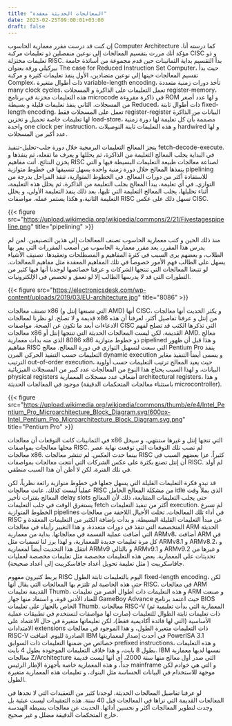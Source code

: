 ```yaml
---
title: "المعالجات الحديثة معقدة"
date: 2023-02-25T09:00:01+03:00
draft: false
---
```


إن كنت قد درست مقرر معمارية الحاسوب Computer Architecture كما درسته أنا، مؤكد أنك مررت بتقسيم المعالجات إلى نوعين منفصلين ذو تعليمات مركبة CISC و ذو تعليمات مختزلة RISC. بدأ التقسيم بداية الثمانينات حين قدم مجموعة من أساتذة حامعة بيركيلي ورقة بعنوان The case for Reduced Instruction Set Computer، حيث بدأ تقسيم المعالجات حينها إلى نوعين متضادين، الأول ينفذ تعليمات كثيرة و مركبة Complex، ذات أطوال متغيرة variable-length encoding، تأخذ دورات زمنية متعددة many clock cycles، تعمل التعليمات على الذاكرة و المسجلات register-memory، هذه التعليمات مخزنة في برنامج microcode في ذاكرة مقروءة ROM و لها عدد أصغر من المسجلات. الثاني ينفذ تعليمات قليلة و بسيطة Reduced، ذات أطوال ثابتة fixed-length encoding، تعمل على المسجلات فقط register-register البيانات من الذاكرة لها تعليمات خاصة تحميل و تخزين load-store، مصممة بأن كل تعليمة لها دورة زمنية واحدة one clock per instruction، و هذه التعليمات ثابتة التوصيلات hardwired و لها عدد أكبر من المسجلات.

ينجز المعالج التعليمات البرمجية خلال دورة جلب-تحليل-تنفيذ fetch-decode-execute. في البداية يجلب المعالج التعليمة من الذاكرة، ثم يحللها و يعرف ما تفعله، ثم ينفذها و يخزن النتائج. أتت مفاهيم RISC لصناعة معالجات طبيعة التعليمات البسيطة فيها و التي ينفذها المعالج خلال دورة زمنية واحدة يسهل تنسيقها في خطوط متوازية pipelining للاستفادة أكثر من دورات المعالج. في الخطوط المتوازية، تنفذ المراحل بدرجة من التوازي. في أي تعليمة، يبدأ المعالج بجلب التعليمة من الذاكرة، ثم يحلل هذه التعليمة، أثناء تحليلها، يجلب المعالج التعليمة التي تليها، بعد ذلك ينفذ التعليمة الأولى، و يحلل التعليمة الثانية،و هكذا يستمر عمله. مواصفات RISC تسهل ذلك على عكس CISC.

{{< figure src="https://upload.wikimedia.org/wikipedia/commons/2/21/Fivestagespipeline.png" title="pipelining" >}}

منذ ذلك الحين و كتب معمارية الحاسوب تصنف المعالجات إلى هذين التصنيفين. لمن لم يدرس هذا المقرر، يعد مقرر معمارية الحاسوب من أصعب المقررات التي يمر بها الطلاب، و بعضهم يرى السبب في كثرة المفاهيم و المصطلحات وتعقيدها. تصنيف الأشياء يسهل على الطالب فهم الأمور خصوصاً في تلك المفاهيم المعقدة مثل مفاهيم المعالجات. لو تتبعنا المعالجات التي تنتجها الشركات و عرفنا خصائصها لوجدنا أنها فيها كثير من التطورات التي قد لا يدرسها الطالب إلا لو تعمق و تخصص في الإلكترونيات.

 {{< figure src="https://electronicsdesk.com/wp-content/uploads/2019/03/EU-architecture.jpg"  title="8086" >}}

تصنف معالجات x86 (التي تصنعها إنتل و AMD) أنها CISC، و يكثر الحديث أنها معالجات قديمة و لا تصلح. لو نظرنا لمعالجات x86 من إنتل و عرفنا تفاصيل أكثر، لعرفنا أن هذه الادعاءات أبعد ما تكون عن الصحة. مواصفات CISC التي تذكرها الكتب قد تصلح لفهم معالجات x86 القديمة، لكن ليست المعالجات الحديثة التي تنتجها إنتل أو AMD. معالج 8086 الذي منه بدأت معمارية x86 ذو خطوط متوازية pipelined و هذا قبل أن ظهور مفاهيم RISC التي سعت لتسهيل التوازي في دورة المعالج. معالج Pentium Pro ينفذ التعليمات حسب التنفيذ الحركي المرن dynamic execution و يسمى أيضاً التنفيذ مغاير الترتيب out-of-order execution، حيث يعيد المعالج ترتيب التعليمات حسب أولوية البيانات، و لهذا السبب يحتاج هذا النوع من المعالجات عدد كبير من المسجلات الفيزيائية physical registers أضعاف عدد مسجلات المعمارية architectural registers، و هذا موجود في المعالجات الحديثة (باستثناء معالجات المتحكمات الدقيقة microcontroller).

 {{< figure src="https://upload.wikimedia.org/wikipedia/commons/thumb/e/e4/Intel_Pentium_Pro_Microarchitecture_Block_Diagram.svg/600px-Intel_Pentium_Pro_Microarchitecture_Block_Diagram.svg.png"  title="Pentium Pro" >}}

في الثمانينات كانت التوقعات أن معالجات x86 التي تنجها إنتل و غيرها ستنتهي، و سيحل محلها معالجات بمواصفات RISC. لم تصب تلك التوقعات التي توقعت نهاية عصر معالجات x86. بينما حدث العكس. لم تنتشر معالجات RISC كثيراً. عزا بعضهم السبب في أن إنتل تصنع بكثرة على عكس الشركات التي أنتجت معالجات بمواصفات RISC. لم أولد في تلك الفترة، لكن لا أظن أن هذا السبب منطقي.

 قد تبدو فكرة التعليمات القليلة التي يسهل جعلها في خطوط متوازية رائعة نظرياً، لكن عملياً ليست كذلك. عانت معالجات RISC من مشكلة المعالج الخامل idle الذي يملأ وقت المعالج بفترات تأخير delay slots حتى يجلب التعليمات المتتابعة، ذلك لأن المعالج يستغرق الوقت في جلب التعليمات fetch أكثر من تنفيذ التعليمات execution. لم تسرع الخطوط المتوازية pipelines في أداء تلك المعالجات. تخلت الأجيال اللاحقة من معالجات RISC عن مبدأ التعليمات القليلة البسيطة، و بدأت بإضافة الكثير من التعليمات المعقدة و المتخصصة التي تنفذ في دورات متعددة. و هذا التغيير رأيناه في معالجات ARM  الحديثة التي أضافت عملية القسمة في معالجاتها. بداية من معمارية ARMv8، أضافت ARM في كل مرة تعليمات جديدة للمعمارية، و لهذا برز لنا تسميات مثل ARMv8.1 و ARMv8.2، و انتقل هذا التحديث أيضاً لمعمارية ARMv9 و بالتالي ARMv9.1 و ARMv9.2 و غيرها من تحديثات على المعمارية. بعض هذه التعليمات مخصصة مثل تعليمات مخصصة لعمليات جافاسكريبت ( مثل تعليمة تحويل أعداد جافاسكريبت إلى أعداد صحيحة).

يربط كثيرون مفهوم RISC اليوم بالتعليمات ثابتة الطول fixed-length encoding، لكن حتى هذه الخاصية لم تلتزم بها المعالجات التي يقال أنها RISC. في معالجات ARM القديمة تعليمات Thumb، و هذه التعليمات ذات أطوال أقصر من تعليمات ARM و صنعت للعتاد الأدنى قوة، و استفاد منها جهاز GameBoy Advance حيث اعتمد برنامج BIOS الخاص بالجهاز على تعليمات Thumb. معالجات RISC-V (المعمارية التي بدأت تعليمية ثم صارت لها مواصفات لتستخدم في تطبيقات عملية) ذات تعليمات ثابتة الطوال للتعليمات الأساسية (التي لها فائدة أكاديمية فقط)، لكن تعليماتها متغيرة في حال الاعتماد على الامتدادات extensions ذات التعليمات متغيرة الطول، و هذا الموجود في معالجات RISC-V الصادرة لليوم. اضافت IBM في أحدث إصدار لمعماريتها PowerISA 3.1 خصائص من ضمنها التعليمات ذات السوابق prefixed instructions، و هذه التعليمات بطول 8 بايت، و هذا خلاف التعليمات الموجودة بطول 4 بايت. IBM نفسها لديها معمارية معالجات Z/Architecture  التي صدر أول معالج منها سنة 2000، أي أنها ليست قديمة جداً، و هذه المعمارية خاصة بأجهزة الإطار الرئيس mainframe و التي هي خوادم لكن موجهة للاستخدام في البيانات الحساسة مثل البنوك، و تعليمات هذه المعمارية متغيرة الطول.

لو عرفنا تفاصيل المعالجات الحديثة، لوجدنا كثير من التعقيدات التي لا نجدها في المعالجات القديمة التي نراها في المعالجات قبل 40 سنة. هذه التعقيدات ليست عبثية بل وجدت لتطوير المعالجات أكثر و تحسين أدائها. الحديث عن معالجات بسيطة الهندسة خارج المتحكمات الدقيقة مضلل و غير صحيح.